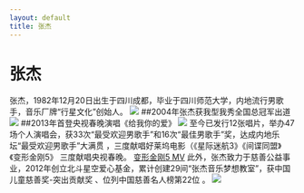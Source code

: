 ```yaml
---
layout: default
title: 张杰
---
```

# 张杰
张杰，1982年12月20日出生于四川成都，毕业于四川师范大学，内地流行男歌手，音乐厂牌“行星文化”创始人。
![](image.baidu.com/search/detail?ct=503316480&z=0&ipn=false&word=%E5%BC%A0%E6%9D%B0&hs=0&pn=-1&spn=0&di=baikeimg&pi=&rn=1&tn=baiduimagedetail&is=&istype=&ie=utf-8&oe=utf-8&in=&cl=2&lm=-1&st=&lpn=0&ln=undefined&fr=&fmq=undefined&fm=undefined&ic=&s=&se=&sme=&tab=&width=&height=&face=&cg=star&bdtype=0&oriquery=&objurl=http%3A%2F%2Fa.hiphotos.baidu.com%2Fbaike%2Fpic%2Fitem%2F64380cd7912397dd11d619e15e82b2b7d1a287ac.jpg&fromurl=https%3A%2F%2Fbaike.baidu.com%2Fitem%2F%E5%BC%A0%E6%9D%B0%2F256&gsm=&islist=&querylist=
)
##2004年张杰获我型我秀全国总冠军出道
![](image.baidu.com/search/detail?ct=503316480&z=0&ipn=d&word=%E5%BC%A0%E6%9D%B02004%E5%B9%B4%E8%8E%B7%E6%88%91%E5%9E%8B%E6%88%91%E7%A7%80%E5%85%A8%E5%9B%BD%E6%80%BB%E5%86%A0%E5%86%9B%E5%87%BA%E9%81%93&step_word=&hs=0&pn=0&spn=0&di=3477683551&pi=0&rn=1&tn=baiduimagedetail&is=0%2C0&istype=2&ie=utf-8&oe=utf-8&in=&cl=2&lm=-1&st=-1&cs=1033000303%2C1126302995&os=258332198%2C2125865092&simid=0%2C0&adpicid=0&lpn=0&ln=1433&fr=&fmq=1538051870018_R&fm=result&ic=0&s=undefined&se=&sme=&tab=0&width=&height=&face=undefined&ist=&jit=&cg=&bdtype=0&oriquery=&objurl=http%3A%2F%2Fdingyue.nosdn.127.net%2FmXeAfDSabdsFIzy27714Royp3p6m%3D1z9P16hHhT1VqryM1530063298307.jpg&fromurl=ippr_z2C%24qAzdH3FAzdH3F1y_z%26e3B8mn_z%26e3Bv54AzdH3FedAzdH3Fw6ptvsjAzdH3F1jpwtsAzdH3FDLAdFnK0ac80KDNd_z%26e3Bip4s&gsm=0&rpstart=0&rpnum=0&islist=&querylist=
)
##2013年首登央视春晚演唱《给我你的爱》
![](image.baidu.com/search/detail?ct=503316480&z=0&ipn=d&word=%E5%BC%A0%E6%9D%B02013%E5%B9%B4%E9%A6%96%E7%99%BB%E5%A4%AE%E8%A7%86%E6%98%A5%E6%99%9A%E6%BC%94%E5%94%B1%E3%80%8A%E7%BB%99%E6%88%91%E4%BD%A0%E7%9A%84%E7%88%B1%E3%80%8B&step_word=&hs=0&pn=0&spn=0&di=17887785630&pi=0&rn=1&tn=baiduimagedetail&is=0%2C0&istype=2&ie=utf-8&oe=utf-8&in=&cl=2&lm=-1&st=-1&cs=2533730835%2C2648125795&os=1180262239%2C1248281142&simid=3454536546%2C522095633&adpicid=0&lpn=0&ln=1895&fr=&fmq=1538051976661_R&fm=result&ic=0&s=undefined&se=&sme=&tab=0&width=&height=&face=undefined&ist=&jit=&cg=&bdtype=0&oriquery=&objurl=http%3A%2F%2Fimg0.sc115.com%2Fhb%2Fyl1%2F16%2F881509001037800.jpg&fromurl=ippr_z2C%24qAzdH3FAzdH3Fooo_z%26e3Bfv88c_z%26e3Bv54AzdH3FikAzdH3Fncc98_z%26e3Bip4s&gsm=0&rpstart=0&rpnum=0&islist=&querylist=
)
至今已发行12张唱片，举办47场个人演唱会，获33次“最受欢迎男歌手”和16次“最佳男歌手”奖，达成内地乐坛“最受欢迎男歌手”大满贯 ，三度献唱好莱坞电影（《星际迷航3》《间谍同盟》《变形金刚5》  三度献唱央视春晚。
[变形金刚5 MV](https://www.iqiyi.com/w_19rtq6cavx.html)
此外，张杰致力于慈善公益事业，2012年创立北斗星空爱心基金，累计创建29间“张杰音乐梦想教室”，获中国儿童慈善奖-突出贡献奖  、位列中国慈善名人榜第22位 。
![](https://image.baidu.com/search/detail?ct=503316480&z=0&ipn=d&word=%E5%BC%A0%E6%9D%B0%20%E6%85%88%E5%96%84&step_word=&hs=0&pn=6&spn=0&di=182130007840&pi=0&rn=1&tn=baiduimagedetail&is=0%2C0&istype=0&ie=utf-8&oe=utf-8&in=&cl=2&lm=-1&st=undefined&cs=443875482%2C796224019&os=2741910042%2C949996576&simid=3510858552%2C338146452&adpicid=0&lpn=0&ln=1278&fr=&fmq=1538052441710_R&fm=&ic=undefined&s=undefined&se=&sme=&tab=0&width=undefined&height=undefined&face=undefined&ist=&jit=&cg=&bdtype=0&oriquery=&objurl=http%3A%2F%2Fimgsrc.baidu.com%2Fforum%2Fw%3D580%2Fsign%3Ddff701cf9e3df8dca63d8f99fd1172bf%2F2607b639b6003af395bfd358342ac65c1138b6d1.jpg&fromurl=ippr_z2C%24qAzdH3FAzdH3Fptjkwv_z%26e3Bkwt17_z%26e3Bv54AzdH3FrAzdH3Fd8nncmdacd&gsm=0&rpstart=0&rpnum=0&islist=&querylist=
)